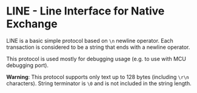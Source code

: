 ﻿# LINE - Line Interface for Native Exchange
LINE is a basic simple protocol based on `\n` newline 
operator.
Each transaction is considered to be a string that ends with a newline operator.

This protocol is used mostly for debugging usage (e.g. 
to use with MCU debugging port).

**Warning**: This protocol supports only text up to 128 
bytes (including `\r\n` characters). String terminator 
is `\0` and is not included in the string length.
